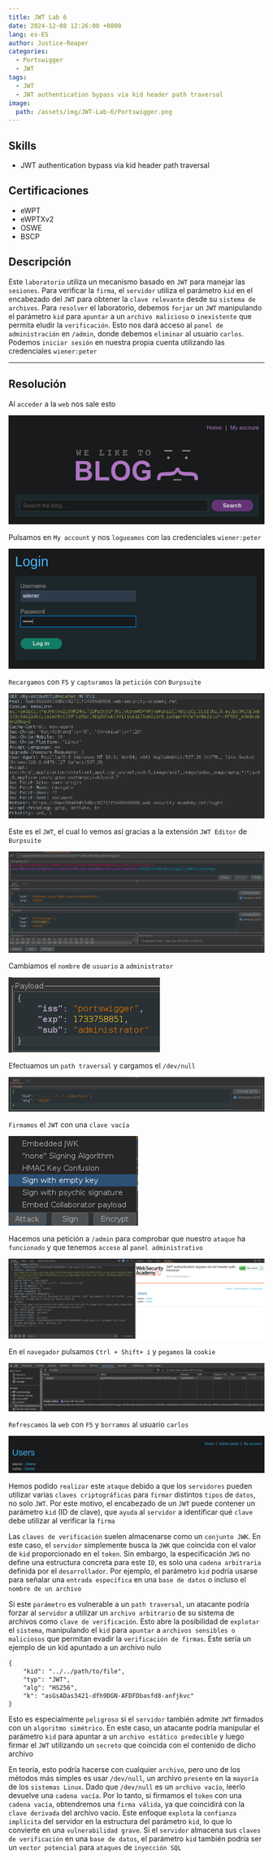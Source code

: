 ```yaml
---
title: JWT Lab 6
date: 2024-12-08 12:26:00 +0800
lang: es-ES
author: Justice-Reaper
categories:
  - Portswigger
  - JWT
tags:
  - JWT
  - JWT authentication bypass via kid header path traversal
image:
  path: /assets/img/JWT-Lab-6/Portswigger.png
---
```


## Skills

- JWT authentication bypass via kid header path traversal

## Certificaciones

- eWPT
- eWPTXv2
- OSWE
- BSCP
  
## Descripción

Este `laboratorio` utiliza un mecanismo basado en `JWT` para manejar las `sesiones`. Para verificar la `firma`, el `servidor` utiliza el parámetro `kid` en el encabezado del `JWT` para obtener la `clave relevante` desde su `sistema de archivos`. Para `resolver` el laboratorio, debemos `forjar` un `JWT` manipulando el parámetro `kid` para `apuntar` a un `archivo malicioso` o `inexistente` que permita eludir la `verificación`. Esto nos dará acceso al `panel de administración` en `/admin`, donde debemos `eliminar` al usuario `carlos`. Podemos `iniciar sesión` en nuestra propia cuenta utilizando las credenciales `wiener:peter`

---

## Resolución

Al `acceder` a la `web` nos sale esto

![](/assets/img/JWT-Lab-6/image_1.png)

Pulsamos en `My account` y nos `logueamos` con las credenciales `wiener:peter`

![](/assets/img/JWT-Lab-6/image_2.png)

`Recargamos` con `F5` y `capturamos` la `petición` con `Burpsuite`

![](/assets/img/JWT-Lab-6/image_3.png)

Este es el `JWT`, el cual lo vemos así gracias a la extensión `JWT Editor` de `Burpsuite`

![](/assets/img/JWT-Lab-6/image_4.png)

Cambiamos el `nombre` de `usuario` a `administrator`

![](/assets/img/JWT-Lab-6/image_5.png)

Efectuamos un `path traversal` y cargamos el `/dev/null`

![](/assets/img/JWT-Lab-6/image_6.png)

`Firmamos` el `JWT` con una `clave vacía`

![](/assets/img/JWT-Lab-6/image_7.png)

Hacemos una petición a `/admin` para comprobar que nuestro `ataque` ha `funcionado` y que tenemos `acceso` al `panel administrativo`

![](/assets/img/JWT-Lab-6/image_8.png)

En el `navegador` pulsamos `Ctrl + Shift+ i` y `pegamos` la `cookie`

![](/assets/img/JWT-Lab-6/image_9.png)

`Refrescamos` la `web` con `F5` y `borramos` al usuario `carlos`

![](/assets/img/JWT-Lab-6/image_10.png)

Hemos podido `realizar` este `ataque` debido a que los `servidores` pueden utilizar varias `claves criptográficas` para `firmar` distintos `tipos` de `datos`, no solo `JWT`. Por este motivo, el encabezado de un `JWT` puede contener un parámetro `kid` (ID de clave), que `ayuda` al `servidor` a identificar qué `clave` debe utilizar al verificar la `firma`

Las `claves de verificación` suelen almacenarse como un `conjunto JWK`. En este caso, el `servidor` simplemente busca la `JWK` que coincida con el valor de `kid` proporcionado en el `token`. Sin embargo, la especificación `JWS` no define una estructura concreta para este `ID`, es solo una `cadena arbitraria` definida por el `desarrollador`. Por ejemplo, el parámetro `kid` podría usarse para señalar una `entrada específica` en una `base de datos` o incluso el `nombre de un archivo`

Si este `parámetro` es vulnerable a un `path traversal`, un atacante podría forzar al `servidor` a utilizar un `archivo arbitrario` de su sistema de archivos como `clave de verificación`. Esto abre la posibilidad de `explotar` el `sistema`, manipulando el `kid` para `apuntar` a `archivos sensibles o maliciosos` que permitan evadir la `verificación de firmas`. Este sería un ejemplo de un kid apuntado a un archivo nulo

```
{
    "kid": "../../path/to/file",
    "typ": "JWT",
    "alg": "HS256",
    "k": "asGsADas3421-dfh9DGN-AFDFDbasfd8-anfjkvc"
}
```

Esto es especialmente `peligroso` si el `servidor` también admite `JWT` firmados con un `algoritmo simétrico`. En este caso, un atacante podría manipular el parámetro `kid` para apuntar a un `archivo estático predecible` y luego firmar el `JWT` utilizando un `secreto` que coincida con el contenido de dicho archivo

En teoría, esto podría hacerse con cualquier `archivo`, pero uno de los métodos más simples es usar `/dev/null`, un archivo `presente` en la `mayoría` de los `sistemas Linux`. Dado que `/dev/null` es un `archivo vacío`, leerlo devuelve una `cadena vacía`. Por lo tanto, si firmamos el `token` con una `cadena vacía`, obtendremos una `firma válida`, ya que coincidirá con la `clave derivada` del archivo vacío. Este enfoque `explota` la `confianza implícita` del servidor en la estructura del parámetro `kid`, lo que lo convierte en una `vulnerabilidad grave`. Si el `servidor` almacena sus `claves de verificación` en una `base de datos`, el parámetro `kid` también podría ser un `vector potencial` para `ataques` de `inyección SQL`
